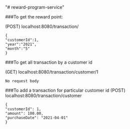 "# reward-program-service" 

###To get the reward point:

(POST) localhost:8080/transaction/ 
```aidl
{
"customerId":1,
"year":"2021",
"month":"5"
}
```
###To get all transaction by a customer id

(GET) localhost:8080/transaction/customer/1
```aidl
No request body
```

###To add a transaction for particular customer id
(POST) localhost:8080/transaction/customer
```aidl
{
"customerId": 1,
"amount": 100.00,
"purchaseDate": "2021-04-01"
}
```

